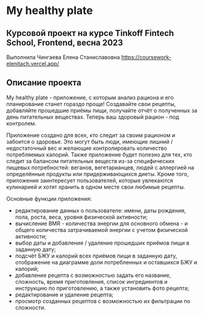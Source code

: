 # My healthy plate

## Курсовой проект на курсе Tinkoff Fintech School, Frontend, весна 2023
Выполнила Чингаева Елена Станиславовна 
https://coursework-elenitach.vercel.app/

## Описание проекта
My healthy plate - приложение, с которым анализ рациона и его планирование станет гораздо проще! Создавайте свои рецепты, добавляйте прошедшие приёмы пищи, получайте отчёт о полученных за день питательных веществах. Теперь ваш здоровый рацион - под контролем.

Приложение создано для всех, кто следит за своим рационом и забоится о здоровье. Это могут быть люди, имеющие лишний / недостаточный вес и желающие контролировать количество потребляемых калорий. Также приложение будет полезно для тех, кто следит за балансом питательных веществ из-за специфических пищевых потребностей: веганов, вегетарианцев, людей с аллергией на определённые продукты или придерживающихся диеты. Кроме того, приложение заинтересует пользователей, которые увлекаются кулинарией и хотят хранить в одном месте свои любимые рецепты.

Основные функции приложения:
- редактирование данных о пользователе: имени, даты рождения, пола, роста, веса, уровня физической активности;
- вычисление BMR - количества энергии для основного обмена - и общего количества затрачиваемой энергии с учетом физической активности;
- выбор даты и добавление / удаление прошедших приёмов пищи в заданную дату;
- подсчёт БЖУ и калорий всех приёмов пищи в заданную дату, отображение на диаграмме доли потребленных и оставшихся БЖУ и калорий;
- добавление рецепта с возможностью задать его название, сложность, время приготовления, список ингредиентов и инструкцию по приготовлению, а также установить фото рецепта;
- редактирование и удаление рецепта;
- просмотр созданных рецептов с возможностью их фильтрации по сложности.